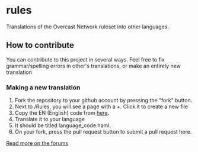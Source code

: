 rules
=======

Translations of the Overcast Network ruleset into other languages.

## How to contribute

You can contribute to this project in several ways. Feel free to fix grammar/spelling errors in other's translations, or make an entirely new translation
### Making a new translation

1. Fork the repository to your github account by pressing the "fork" button.
2. Next to /Rules, you will see a page with a +. Click it to create a new file
3. Copy the EN (English) code from [here](https://github.com/OvercastNetwork/rules/blob/master/en.haml).
4. Translate it to your language
5. It should be titled language_code.haml.
5. On your fork, press the pull request button to submit a pull request here.

[Read more on the forums](https://oc.tc/forums/topics/521d6751af7fb0b80b0041b0)




